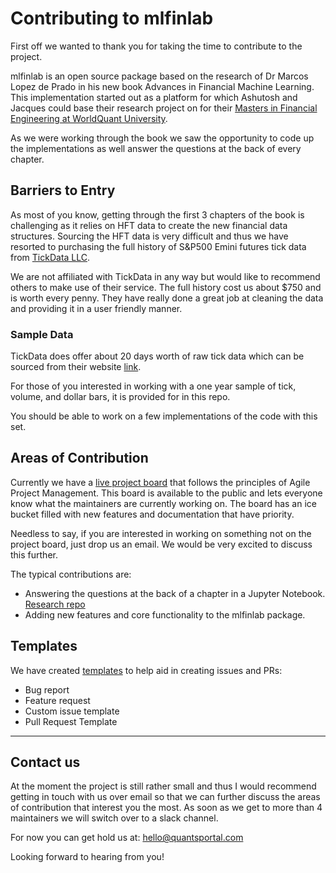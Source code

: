 # Contributing to mlfinlab
First off we wanted to thank you for taking the time to contribute to the project. 

mlfinlab is an open source package based on the research of Dr Marcos Lopez de Prado in his new book
Advances in Financial Machine Learning. This implementation started out as a platform for which Ashutosh and
Jacques could base their research project on for their [Masters in Financial Engineering at WorldQuant University](https://wqu.org/).

As we were working through the book we saw the opportunity to code up the implementations as well answer the 
questions at the back of every chapter. 

## Barriers to Entry
As most of you know, getting through the first 3 chapters of the book is challenging as it relies on HFT data to 
create the new financial data structures. Sourcing the HFT data is very difficult and thus we have resorted to purchasing the
full history of S&P500 Emini futures tick data from [TickData LLC](https://www.tickdata.com/).

We are not affiliated with TickData in any way but would like to recommend others to make use of their service. The full history 
cost us about $750 and is worth every penny. They have really done a great job at cleaning the data and providing it in 
a user friendly manner. 

### Sample Data
TickData does offer about 20 days worth of raw tick data which can be sourced from their website [link](https://s3-us-west-2.amazonaws.com/tick-data-s3/downloads/ES_Sample.zip).

For those of you interested in working with a one year sample of tick, volume, and dollar bars, it is provided for in this repo.

You should be able to work on a few implementations of the code with this set. 

## Areas of Contribution
Currently we have a [live project board](https://github.com/orgs/hudson-and-thames/projects/1) that follows the principles of Agile Project Management. This board is available to the public
and lets everyone know what the maintainers are currently working on. The board has an ice bucket filled with new features and documentation 
that have priority. 

Needless to say, if you are interested in working on something not on the project board, just drop us an email. We would be very excited to 
discuss this further.

The typical contributions are:
* Answering the questions at the back of a chapter in a Jupyter Notebook. [Research repo](https://github.com/hudson-and-thames/research)
* Adding new features and core functionality to the mlfinlab package. 

## Templates
We have created [templates](https://github.com/hudson-and-thames/mlfinlab/issues/new/choose) to help aid in creating issues and PRs:
* Bug report
* Feature request
* Custom issue template
* Pull Request Template

---

## Contact us
At the moment the project is still rather small and thus I would recommend getting in touch with us over email so that we can further 
discuss the areas of contribution that interest you the most. As soon as we get to more than 4 maintainers we will switch over to a 
slack channel.

For now you can get hold us at: hello@quantsportal.com

Looking forward to hearing from you!

